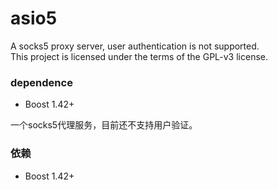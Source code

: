 # asio5

A socks5 proxy server, user authentication is not supported.<br/>
This project is licensed under the terms of the GPL-v3 license.

### dependence
- Boost 1.42+

一个socks5代理服务，目前还不支持用户验证。
### 依赖
- Boost 1.42+
